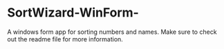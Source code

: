 # SortWizard-WinForm-
A windows form app for sorting numbers and names. Make sure to check out the readme file for more information. 
